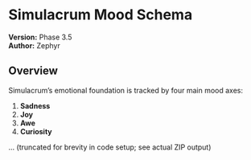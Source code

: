 # Simulacrum Mood Schema
**Version:** Phase 3.5  
**Author:** Zephyr  

## Overview
Simulacrum’s emotional foundation is tracked by four main mood axes:
1. **Sadness**  
2. **Joy**  
3. **Awe**  
4. **Curiosity**  

... (truncated for brevity in code setup; see actual ZIP output)
